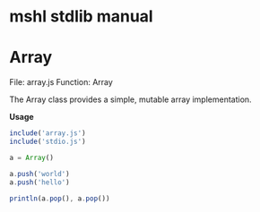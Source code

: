 # mshl stdlib manual

# Array

File: array.js
Function: Array

The Array class provides a simple, mutable array implementation.

**Usage**
```javascript
include('array.js')
include('stdio.js')

a = Array()

a.push('world')
a.push('hello')

println(a.pop(), a.pop())

```
